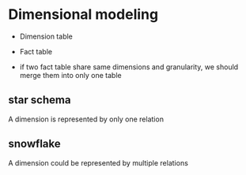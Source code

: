 # Dimensional modeling
- Dimension table
- Fact table

- if two fact table share same dimensions and granularity, we should merge them into only one table 

## star schema

A dimension is represented by only one relation

## snowflake

A dimension could be represented by multiple relations